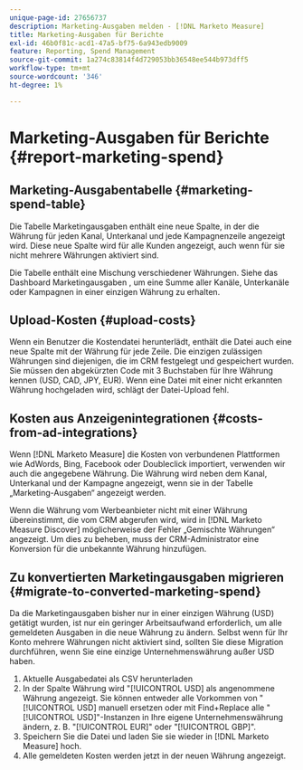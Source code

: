 ```yaml
---
unique-page-id: 27656737
description: Marketing-Ausgaben melden - [!DNL Marketo Measure]
title: Marketing-Ausgaben für Berichte
exl-id: 46b0f81c-acd1-47a5-bf75-6a943edb9009
feature: Reporting, Spend Management
source-git-commit: 1a274c83814f4d729053bb36548ee544b973dff5
workflow-type: tm+mt
source-wordcount: '346'
ht-degree: 1%

---
```


# Marketing-Ausgaben für Berichte {#report-marketing-spend}

## Marketing-Ausgabentabelle {#marketing-spend-table}

Die Tabelle Marketingausgaben enthält eine neue Spalte, in der die Währung für jeden Kanal, Unterkanal und jede Kampagnenzeile angezeigt wird. Diese neue Spalte wird für alle Kunden angezeigt, auch wenn für sie nicht mehrere Währungen aktiviert sind.

Die Tabelle enthält eine Mischung verschiedener Währungen. Siehe das Dashboard Marketingausgaben , um eine Summe aller Kanäle, Unterkanäle oder Kampagnen in einer einzigen Währung zu erhalten.

## Upload-Kosten {#upload-costs}

Wenn ein Benutzer die Kostendatei herunterlädt, enthält die Datei auch eine neue Spalte mit der Währung für jede Zeile. Die einzigen zulässigen Währungen sind diejenigen, die im CRM festgelegt und gespeichert wurden. Sie müssen den abgekürzten Code mit 3 Buchstaben für Ihre Währung kennen (USD, CAD, JPY, EUR). Wenn eine Datei mit einer nicht erkannten Währung hochgeladen wird, schlägt der Datei-Upload fehl.

## Kosten aus Anzeigenintegrationen {#costs-from-ad-integrations}

Wenn [!DNL Marketo Measure] die Kosten von verbundenen Plattformen wie AdWords, Bing, Facebook oder Doubleclick importiert, verwenden wir auch die angegebene Währung. Die Währung wird neben dem Kanal, Unterkanal und der Kampagne angezeigt, wenn sie in der Tabelle „Marketing-Ausgaben“ angezeigt werden.

Wenn die Währung vom Werbeanbieter nicht mit einer Währung übereinstimmt, die vom CRM abgerufen wird, wird in [!DNL Marketo Measure Discover] möglicherweise der Fehler „Gemischte Währungen“ angezeigt. Um dies zu beheben, muss der CRM-Administrator eine Konversion für die unbekannte Währung hinzufügen.

## Zu konvertierten Marketingausgaben migrieren {#migrate-to-converted-marketing-spend}

Da die Marketingausgaben bisher nur in einer einzigen Währung (USD) getätigt wurden, ist nur ein geringer Arbeitsaufwand erforderlich, um alle gemeldeten Ausgaben in die neue Währung zu ändern. Selbst wenn für Ihr Konto mehrere Währungen nicht aktiviert sind, sollten Sie diese Migration durchführen, wenn Sie eine einzige Unternehmenswährung außer USD haben.

1. Aktuelle Ausgabedatei als CSV herunterladen
1. In der Spalte Währung wird &quot;[!UICONTROL USD] als angenommene Währung angezeigt. Sie können entweder alle Vorkommen von &quot;[!UICONTROL USD] manuell ersetzen oder mit Find+Replace alle &quot;[!UICONTROL USD]&quot;-Instanzen in Ihre eigene Unternehmenswährung ändern, z. B. &quot;[!UICONTROL EUR]&quot; oder &quot;[!UICONTROL GBP]&quot;.
1. Speichern Sie die Datei und laden Sie sie wieder in [!DNL Marketo Measure] hoch.
1. Alle gemeldeten Kosten werden jetzt in der neuen Währung angezeigt.
